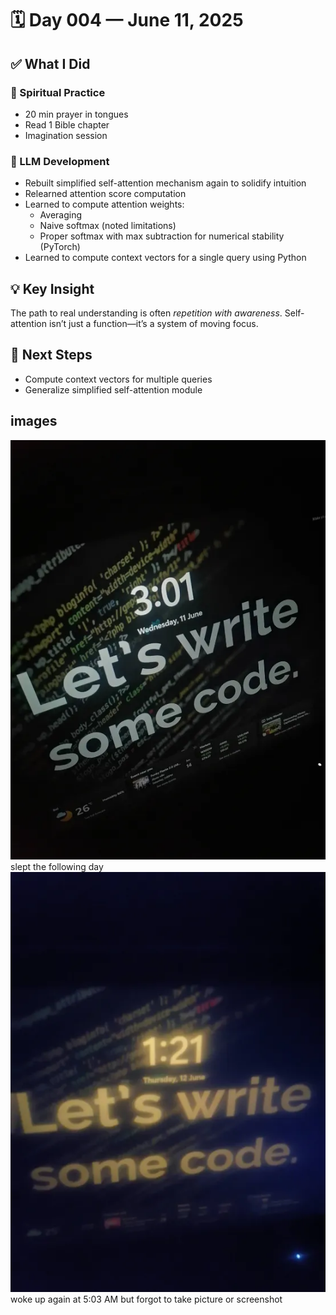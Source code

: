 # 🗓️ Day 004 — June 11, 2025

## ✅ What I Did

### 🙏 Spiritual Practice

- 20 min prayer in tongues
- Read 1 Bible chapter
- Imagination session

### 🤖 LLM Development

- Rebuilt simplified self-attention mechanism again to solidify intuition
- Relearned attention score computation
- Learned to compute attention weights:
  - Averaging
  - Naive softmax (noted limitations)
  - Proper softmax with max subtraction for numerical stability (PyTorch)
- Learned to compute context vectors for a single query using Python

## 💡 Key Insight

The path to real understanding is often _repetition with awareness_. Self-attention isn’t just a function—it’s a system of moving focus.

## 🔁 Next Steps

- Compute context vectors for multiple queries
- Generalize simplified self-attention module

## images

![](/assets/11_june_morning.webp)
slept the following day
![](/assets/12_June_morning.webp)
woke up again at 5:03 AM but forgot to take picture or screenshot
